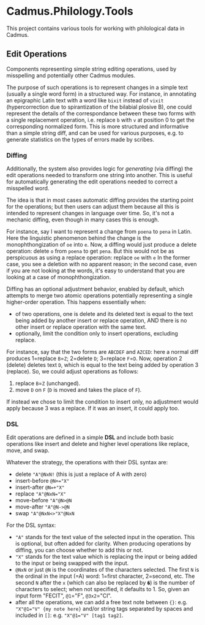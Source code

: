 # Cadmus.Philology.Tools

This project contains various tools for working with philological data in Cadmus.

## Edit Operations

Components representing simple string editing operations, used by misspelling and potentially other Cadmus modules.

The purpose of such operations is to represent changes in a simple text (usually a single word form) in a structured way. For instance, in annotating an epigraphic Latin text with a word like `bixit` instead of `vixit` (hypercorrection due to spirantization of the bilabial plosive B), one could represent the details of the correspondance between these two forms with a single replacement operation, i.e. replace `b` with `v` at position 0 to get the corresponding normalized form. This is more structured and informative than a simple string diff, and can be used for various purposes, e.g. to generate statistics on the types of errors made by scribes.

### Diffing

Additionally, the system also provides logic for _generating_ (via diffing) the edit operations needed to transform one string into another. This is useful for automatically generating the edit operations needed to correct a misspelled word.

The idea is that in most cases automatic diffing provides the starting point for the operations; but then users can adjust them because all this is intended to represent changes in language over time. So, it's not a mechanic diffing, even though in many cases this is enough.

For instance, say I want to represent a change from `poena` to `pena` in Latin. Here the linguistic phenomenon behind the change is the monophthongization of `oe` into `e`. Now, a diffing would just produce a delete operation: delete `o` from `poena` to get `pena`. But this would not be as perspicuous as using a replace operation: replace `oe` with `e` In the former case, you see a deletion with no apparent reason; in the second case, even if you are not looking at the words, it's easy to understand that you are looking at a case of monophthongization.

Diffing has an optional adjustment behavior, enabled by default, which attempts to merge two atomic operations potentially representing a single higher-order operation. This happens essentially when:

- of two operations, one is delete and its deleted text is equal to the text being added by another insert or replace operation, AND there is no other insert or replace operation with the same text.
- optionally, limit the condition only to insert operations, excluding replace.

For instance, say that the two forms are `ABCDEF` and `AZCED`: here a normal diff produces 1=replace `B`=`Z`; 2=delete `D`; 3=replace `F`=`D`. Now, operation 2 (delete) deletes text `D`, which is equal to the text being added by operation 3 (replace). So, we could adjust operations as follows:

1. replace `B`=`Z` (unchanged).
2. move `D` on `F` (`D` is moved and takes the place of `F`).

If instead we chose to limit the condition to insert only, no adjustment would apply because 3 was a replace. If it was an insert, it could apply too.

### DSL

Edit operations are defined in a simple **DSL** and include both basic operations like insert and delete and higher level operations like replace, move, and swap.

Whatever the strategy, the operations with their DSL syntax are:

- delete `"A"@NxN!` (this is just a replace of A with zero)
- insert-before `@N+="X"`
- insert-after `@N=+"X"`
- replace `"A"@NxN="X"`
- move-before `"A"@N>@N`
- move-after `"A"@N->@N`
- swap `"A"@NxN<>"X"@NxN`

For the DSL syntax:

- `"A"` stands for the text value of the selected input in the operation. This is optional, but often added for clarity. When producing operations by diffing, you can choose whether to add this or not.
- `"X"` stands for the text value which is replacing the input or being added to the input or being swapped with the input.
- `@NxN` or just `@N` is the coordinates of the characters selected. The first `N` is the ordinal in the input (=A) word: 1=first character, 2=second, etc. The second `N` after the `x` (which can also be replaced by `�`) is the number of characters to select; when not specified, it defaults to 1. So, given an input form "FECIT", `@1`="F", `@3x2`="CI".
- after all the operations, we can add a free text note between `{}`: e.g. `"X"@1="V" {my note here}` and/or string tags separated by spaces and included in `[]`: e.g. `"X"@1="V" [tag1 tag2]`.
